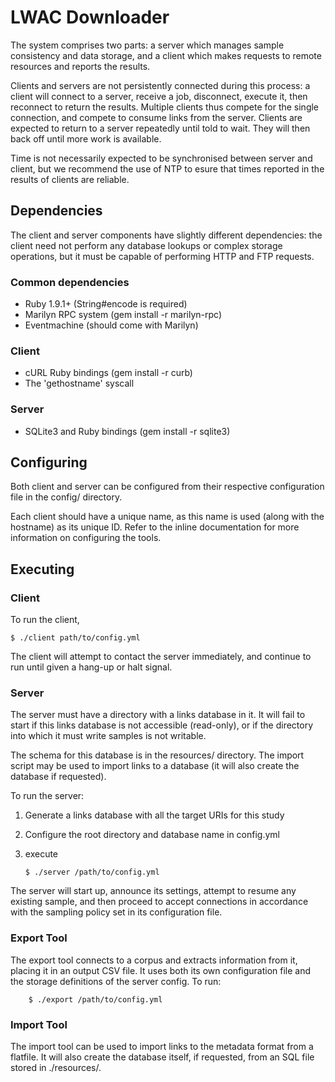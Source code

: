 LWAC Downloader
===============
The system comprises two parts: a server which manages sample consistency and data storage, and a client which makes requests to remote resources and reports the results.

Clients and servers are not persistently connected during this process: a client will connect to a server, receive a job, disconnect, execute it, then reconnect to return the results.  Multiple clients thus compete for the single connection, and compete to consume links from the server.  Clients are expected to return to a server repeatedly until told to wait.  They will then back off until more work  is available.

Time is not necessarily expected to be synchronised between server and client, but we recommend the use of NTP to esure that times reported in the results of clients are reliable.


Dependencies
------------
The client and server components have slightly different dependencies: the client need not perform any database lookups or complex storage operations, but it must be capable of performing HTTP and FTP requests.

### Common dependencies

  * Ruby 1.9.1+ (String#encode is required)
  * Marilyn RPC system (gem install -r marilyn-rpc)
  * Eventmachine (should come with Marilyn)

### Client

  * cURL Ruby bindings (gem install -r curb)
  * The 'gethostname' syscall

### Server

  * SQLite3 and Ruby bindings (gem install -r sqlite3)


Configuring
-----------
Both client and server can be configured from their respective configuration file in the config/ directory.  

Each client should have a unique name, as this name is used (along with the  hostname) as its unique ID.  Refer to the inline documentation for more information on configuring the tools.

Executing
---------

### Client
To run the client, 

    $ ./client path/to/config.yml

The client will attempt to contact the server immediately, and continue to run until given a hang-up or halt signal.

### Server
The server must have a directory with a links database in it.  It will fail to start if this links database is not accessible (read-only), or if the directory into which it must write samples is not writable.

The schema for this database is in the resources/ directory.  The import script may be used to import links to a database (it will also create the database if requested).

To run the server:

 1. Generate a links database with all the target URIs for this study
 2. Configure the root directory and database name in config.yml
 3. execute
     
        $ ./server /path/to/config.yml

The server will start up, announce its settings, attempt to resume any existing sample, and then proceed to accept connections in accordance with the sampling policy set in its configuration file.

### Export Tool
The export tool connects to a corpus and extracts information from it, placing it in an output CSV file.  It uses both its own configuration file and the storage definitions of the server config.  To run:
 
        $ ./export /path/to/config.yml

### Import Tool
The import tool can be used to import links to the metadata format from a flatfile.  It will also create the database itself, if requested, from an SQL file stored in ./resources/.


